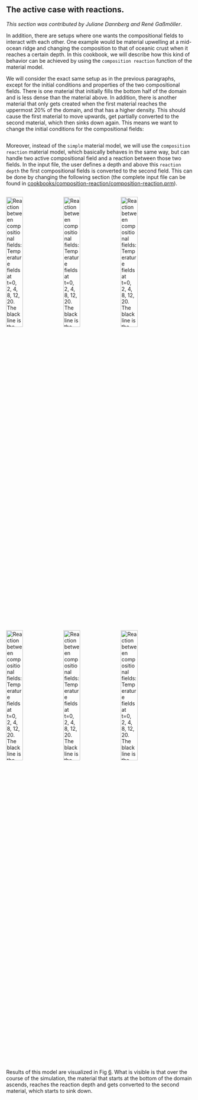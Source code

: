 ## The active case with reactions.

*This section was contributed by Juliane Dannberg and Ren&eacute;
Ga&szlig;m&ouml;ller*.

In addition, there are setups where one wants the compositional fields to
interact with each other. One example would be material upwelling at a
mid-ocean ridge and changing the composition to that of oceanic crust when it
reaches a certain depth. In this cookbook, we will describe how this kind of
behavior can be achieved by using the `composition reaction` function of the
material model.

We will consider the exact same setup as in the previous paragraphs, except
for the initial conditions and properties of the two compositional fields.
There is one material that initially fills the bottom half of the domain and
is less dense than the material above. In addition, there is another material
that only gets created when the first material reaches the uppermost 20% of
the domain, and that has a higher density. This should cause the first
material to move upwards, get partially converted to the second material,
which then sinks down again. This means we want to change the initial
conditions for the compositional fields:

``` prmfile
```

Moreover, instead of the `simple` material model, we will use the
`composition reaction` material model, which basically behaves in the same
way, but can handle two active compositional field and a reaction between
those two fields. In the input file, the user defines a depth and above this
`reaction depth` the first compositional fields is converted to the second
field. This can be done by changing the following section (the complete input
file can be found in
[cookbooks/composition-reaction/composition-reaction.prm](https://www.github.com/geodynamics/aspect/blob/main/cookbooks/composition-reaction/composition-reaction.prm)).

``` prmfile
```

<img src="cookbooks/composition-reaction/doc/0.png" title="fig:" id="fig:composition-reaction" style="width:30.0%" alt="Reaction between compositional fields: Temperature fields at t=0, 2, 4, 8,
  12, 20. The black line is the isocontour line c_1(\mathbf x,t)=0.5 delineating the position of the material starting at the bottom and the white line is the isocontour line c_2(\mathbf x,t)=0.5 delineating the position of the material that is created by the reaction." />
<img src="cookbooks/composition-reaction/doc/2.png" title="fig:" id="fig:composition-reaction" style="width:30.0%" alt="Reaction between compositional fields: Temperature fields at t=0, 2, 4, 8,
  12, 20. The black line is the isocontour line c_1(\mathbf x,t)=0.5 delineating the position of the material starting at the bottom and the white line is the isocontour line c_2(\mathbf x,t)=0.5 delineating the position of the material that is created by the reaction." />
<img src="cookbooks/composition-reaction/doc/4.png" title="fig:" id="fig:composition-reaction" style="width:30.0%" alt="Reaction between compositional fields: Temperature fields at t=0, 2, 4, 8,
  12, 20. The black line is the isocontour line c_1(\mathbf x,t)=0.5 delineating the position of the material starting at the bottom and the white line is the isocontour line c_2(\mathbf x,t)=0.5 delineating the position of the material that is created by the reaction." />
<img src="cookbooks/composition-reaction/doc/8.png" title="fig:" id="fig:composition-reaction" style="width:30.0%" alt="Reaction between compositional fields: Temperature fields at t=0, 2, 4, 8,
  12, 20. The black line is the isocontour line c_1(\mathbf x,t)=0.5 delineating the position of the material starting at the bottom and the white line is the isocontour line c_2(\mathbf x,t)=0.5 delineating the position of the material that is created by the reaction." />
<img src="cookbooks/composition-reaction/doc/12.png" title="fig:" id="fig:composition-reaction" style="width:30.0%" alt="Reaction between compositional fields: Temperature fields at t=0, 2, 4, 8,
  12, 20. The black line is the isocontour line c_1(\mathbf x,t)=0.5 delineating the position of the material starting at the bottom and the white line is the isocontour line c_2(\mathbf x,t)=0.5 delineating the position of the material that is created by the reaction." />
<img src="cookbooks/composition-reaction/doc/20.png" title="fig:" id="fig:composition-reaction" style="width:30.0%" alt="Reaction between compositional fields: Temperature fields at t=0, 2, 4, 8,
  12, 20. The black line is the isocontour line c_1(\mathbf x,t)=0.5 delineating the position of the material starting at the bottom and the white line is the isocontour line c_2(\mathbf x,t)=0.5 delineating the position of the material that is created by the reaction." />

Results of this model are visualized in Fig&nbsp;[6][]. What is visible is
that over the course of the simulation, the material that starts at the bottom
of the domain ascends, reaches the reaction depth and gets converted to the
second material, which starts to sink down.

  [cookbooks/composition-reaction/composition-reaction.prm]: cookbooks/composition-reaction/composition-reaction.prm
  [6]: #fig:composition-reaction

